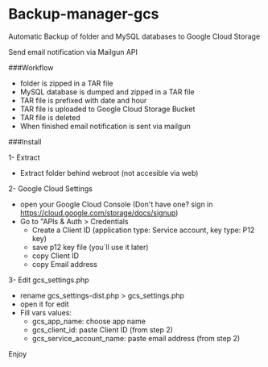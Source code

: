 # Backup-manager-gcs
Automatic Backup of folder and MySQL databases to Google Cloud Storage

Send  email  notification via  Mailgun API

###Workflow

- folder is zipped in a TAR file
- MySQL database is dumped and zipped in a TAR file
- TAR file is prefixed with date and hour
- TAR file is uploaded to Google Cloud Storage Bucket
- TAR file is deleted
- When finished email notification is sent via mailgun


###Install

1- Extract
- Extract folder behind webroot (not accesible via web)

2- Google Cloud Settings
- open your Google Cloud Console
  (Don't have one? sign in https://cloud.google.com/storage/docs/signup)
- Go to "APIs & Auth > Credentials
	- Create a Client ID (application type: Service account, key type: P12 key)
	- save p12 key file (you´ll use it later)  
	- copy Client ID
	- copy Email address  

3- Edit gcs_settings.php	
- rename gcs_settings-dist.php > gcs_settings.php 
- open it for edit
- Fill vars values:
	- gcs_app_name: choose app name
	- gcs_client_id: paste Client ID (from step 2)
	- gcs_service_account_name: paste email address (from step 2)
	




Enjoy

